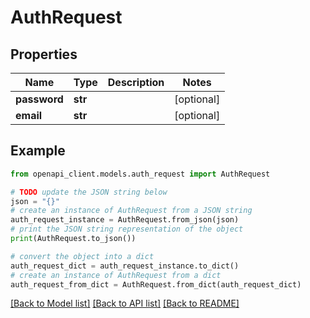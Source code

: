 # AuthRequest


## Properties

Name | Type | Description | Notes
------------ | ------------- | ------------- | -------------
**password** | **str** |  | [optional] 
**email** | **str** |  | [optional] 

## Example

```python
from openapi_client.models.auth_request import AuthRequest

# TODO update the JSON string below
json = "{}"
# create an instance of AuthRequest from a JSON string
auth_request_instance = AuthRequest.from_json(json)
# print the JSON string representation of the object
print(AuthRequest.to_json())

# convert the object into a dict
auth_request_dict = auth_request_instance.to_dict()
# create an instance of AuthRequest from a dict
auth_request_from_dict = AuthRequest.from_dict(auth_request_dict)
```
[[Back to Model list]](../README.md#documentation-for-models) [[Back to API list]](../README.md#documentation-for-api-endpoints) [[Back to README]](../README.md)


